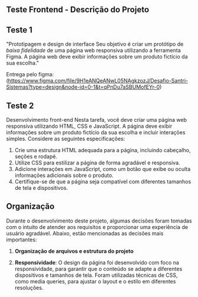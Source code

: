 ## Teste Frontend - Descrição do Projeto

## Teste 1
"Prototipagem e design de interface Seu objetivo é criar um protótipo de *baixa fidelidade* de uma página web responsiva utilizando a
 ferramenta Figma. A página web deve exibir informações sobre um produto fictício da sua escolha."
 
 Entrega pelo figma:
(https://www.figma.com/file/9H1eANQeANwL05NAgkzozJ/Desafio-Santri-Sistemas?type=design&node-id=0-1&t=qPnDu7aSBUMofEYr-0)

## Teste 2

Desenvolvimento front-end Nesta tarefa, você deve criar uma página web responsiva utilizando HTML, CSS e JavaScript. A página deve
exibir informações sobre um produto fictício da sua escolha e incluir interações simples. Considere as seguintes especificações:
1. Crie uma estrutura HTML adequada para a página, incluindo cabeçalho, seções e rodapé.
2. Utilize CSS para estilizar a página de forma agradável e responsiva.
3. Adicione interações em JavaScript, como um botão que exibe ou oculta informações adicionais sobre o produto.
4. Certifique-se de que a página seja compatível com diferentes tamanhos de tela e dispositivos.

## Organização

Durante o desenvolvimento deste projeto, algumas decisões foram tomadas com o intuito de atender aos requisitos e proporcionar uma experiência de usuário agradável. Abaixo, estão mencionadas as decisões mais importantes:

1. **Organização de arquivos e estrutura do projeto**

2. **Responsividade**: O design da página foi desenvolvido com foco na responsividade, para garantir que o conteúdo se adapte a diferentes dispositivos e tamanhos de tela. Foram utilizadas técnicas de CSS, como media queries, para ajustar o layout e o estilo em diferentes resoluções.



